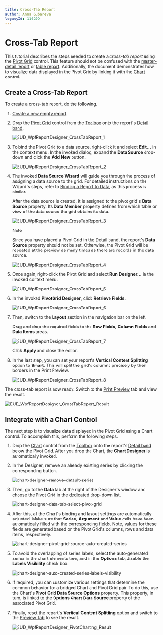 ```yaml
---
title: Cross-Tab Report
author: Anna Gubareva
legacyId: 116209
---
```

# Cross-Tab Report
This tutorial describes the steps needed to create a _cross-tab report_ using the [Pivot Grid](../report-elements/report-controls.md) control. This feature should not be confused with the [master-detail report](master-detail-report.md) or [table report](table-report.md). Additionally, the document demonstrates how to visualize data displayed in the Pivot Grid by linking it with the [Chart](../report-elements/report-controls.md) control.

## Create a Cross-Tab Report
To create a cross-tab report, do the following.
1. [Create a new empty report](../creating-reports/basic-operations/create-a-new-report.md).
2. Drop the [Pivot Grid](../report-elements/report-controls.md) control from the [Toolbox](../interface-elements/control-toolbox.md) onto the report's [Detail band](../report-elements/report-bands.md).
	
	![EUD_WpfReportDesigner_CrossTabReport_1](../../../../images/img123579.png)
3. To bind the Pivot Grid to a data source, right-click it and select **Edit...** in the context menu. In the invoked dialog, expand the **Data Source** drop-down and click the **Add New** button.
	
	![EUD_WpfReportDesigner_CrossTabReport_2](../../../../images/img123580.png)
4. The invoked **Data Source Wizard** will guide you through the process of assigning a data source to the grid. For detailed instructions on the Wizard's steps, refer to [Binding a Report to Data](../creating-reports/providing-data/binding-a-report-to-data.md), as this process is similar.
	
	After the data source is created, it is assigned to the pivot grid's **Data Source** property. Its **Data Member** property defines from which table or view of the data source the grid obtains its data.
	
	![EUD_WpfReportDesigner_CrossTabReport_3](../../../../images/img123581.png)
	
	> [!NOTE]
	> Since you have placed a Pivot Grid in the Detail band, the report's **Data Source** property should not be set. Otherwise, the Pivot Grid will be repeated at the preview as many times as there are records in the data source.
	> 
	> ![EUD_WpfReportDesigner_CrossTabReport_4](../../../../images/img123582.png)
5. Once again, right-click the Pivot Grid and select **Run Designer...** in the invoked context menu.
	
	![EUD_WpfReportDesigner_CrossTabReport_5](../../../../images/img123583.png)
6. In the invoked **PivotGrid Designer**, click **Retrieve Fields**.
	
	![EUD_WpfReportDesigner_CrossTabReport_6](../../../../images/img123584.png)
7. Then, switch to the **Layout** section in the navigation bar on the left.
	
	Drag and drop the required fields to the **Row Fields**, **Column Fields** and **Data Items** areas.
	
	![EUD_WpfReportDesigner_CrossTabReport_7](../../../../images/img123585.png)
	
	Click **Apply** and close the editor.
8. In the last step, you can set your report's **Vertical Content Splitting** option to **Smart**. This will split the grid's columns precisely by their borders in the Print Preview.
	
	![EUD_WpfReportDesigner_CrossTabReport_8](../../../../images/img123587.png)

The cross-tab report is now ready. Switch to the [Print Preview](../document-preview.md) tab and view the result.

![EUD_WpfReportDesigner_CrossTabReport_Result](../../../../images/img123586.png)

## Integrate with a Chart Control
The next step is to visualize data displayed in the Pivot Grid using a Chart control. To accomplish this, perform the following steps.
1. Drop the [Chart](../report-elements/report-controls.md) control from the [Toolbox](../interface-elements/control-toolbox.md) onto the report's [Detail band](../report-elements/report-bands.md) below the Pivot Grid. After you drop the Chart, the **Chart Designer** is automatically invoked.
2. In the Designer, remove an already existing series by clicking the corresponding button.
	
	![chart-designer-remove-default-series](../../../../images/img126211.png)
3. Then, go to the **Data** tab at the right of the Designer's window and choose the Pivot Grid in the dedicated drop-down list.
	
	![chart-designer-data-tab-select-pivot-grid](../../../../images/img126215.png)
4. After this, all the Chart's binding and layout settings are automatically adjusted. Make sure that **Series**, **Argument** and **Value** cells have been automatically filled with the corresponding fields. Note, values for these fields are generated based on the Pivot Grid's columns, rows and data items, respectively.
	
	![chart-designer-pivot-grid-source-auto-created-series](../../../../images/img126216.png)
5. To avoid the overlapping of series labels, select the auto-generated series in the chart elements tree, and in the **Options** tab, disable the **Labels Visibility** check box.
	
	![chart-designer-auto-created-series-labels-visibility](../../../../images/img126217.png)
6. If required, you can customize various settings that determine the common behavior for a bridged Chart and Pivot Grid pair. To do this, use the Chart's **Pivot Grid Data Source Options** property. This property, in turn, is linked to the **Options Chart Data Source** property of the associated Pivot Grid.
7. Finally, reset the report's **Vertical Content Splitting** option and switch to the [Preview Tab](../document-preview.md) to see the result.
	
	![EUD_WpfReportDesigner_PivotCharting_Result](../../../../images/img125324.png)